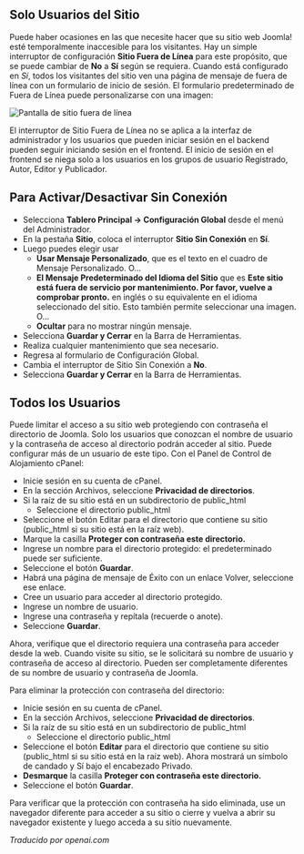 <!-- Filename: J4.x:Site_Offline / Display title: Sitio Fuera de Línea  -->

## Solo Usuarios del Sitio

Puede haber ocasiones en las que necesite hacer que su sitio web Joomla!
esté temporalmente inaccesible para los visitantes. Hay un simple interruptor de configuración **Sitio Fuera de Línea** para este propósito, que se puede cambiar de **No** a **Sí** según se requiera. Cuando está configurado en *Sí*, todos los visitantes del sitio ven una página de mensaje de fuera de línea con un formulario de inicio de sesión. El formulario predeterminado de Fuera de Línea puede personalizarse con una imagen:

![Pantalla de sitio fuera de línea](../../../en/images/configuration/site-offline.png)

El interruptor de Sitio Fuera de Línea no se aplica a la interfaz de administrador y los usuarios que pueden iniciar sesión en el backend pueden seguir iniciando sesión en el frontend. El inicio de sesión en el frontend se niega solo a los usuarios en los grupos de usuario Registrado, Autor, Editor y Publicador.

## Para Activar/Desactivar Sin Conexión

- Selecciona **Tablero Principal → Configuración Global** desde el menú del Administrador.
- En la pestaña **Sitio**, coloca el interruptor **Sitio Sin Conexión** en **Sí**.
- Luego puedes elegir usar
  - **Usar Mensaje Personalizado**, que es el texto en el cuadro de Mensaje Personalizado. O...
  - **El Mensaje Predeterminado del Idioma del Sitio** que es **Este sitio está 
    fuera de servicio por mantenimiento. Por favor, vuelve a comprobar pronto.** 
    en inglés o su equivalente en el idioma seleccionado del sitio. Esto también
    permite seleccionar una imagen. O...
  - **Ocultar** para no mostrar ningún mensaje.
- Selecciona **Guardar y Cerrar** en la Barra de Herramientas.
- Realiza cualquier mantenimiento que sea necesario.
- Regresa al formulario de Configuración Global.
- Cambia el interruptor de Sitio Sin Conexión a **No**.
- Selecciona **Guardar y Cerrar** en la Barra de Herramientas.

## Todos los Usuarios

Puede limitar el acceso a su sitio web protegiendo con contraseña el directorio de Joomla. Solo los usuarios que conozcan el nombre de usuario y la contraseña de acceso al directorio podrán acceder al sitio. Puede configurar más de un usuario de este tipo. Con el Panel de Control de Alojamiento cPanel:

- Inicie sesión en su cuenta de cPanel.
- En la sección Archivos, seleccione **Privacidad de directorios**.
- Si la raíz de su sitio está en un subdirectorio de public_html
  - Seleccione el directorio public_html
- Seleccione el botón Editar para el directorio que contiene su sitio (public_html si su sitio está en la raíz web).
- Marque la casilla **Proteger con contraseña este directorio.**
- Ingrese un nombre para el directorio protegido: el predeterminado puede ser suficiente.
- Seleccione el botón **Guardar**.
- Habrá una página de mensaje de Éxito con un enlace Volver, seleccione ese enlace.
- Cree un usuario para acceder al directorio protegido.
- Ingrese un nombre de usuario.
- Ingrese una contraseña y repítala (recuerde o anote).
- Seleccione **Guardar**.

Ahora, verifique que el directorio requiera una contraseña para acceder desde la web. Cuando visite su sitio, se le solicitará su nombre de usuario y contraseña de acceso al directorio. Pueden ser completamente diferentes de su nombre de usuario y contraseña de Joomla.

Para eliminar la protección con contraseña del directorio:

- Inicie sesión en su cuenta de cPanel.
- En la sección Archivos, seleccione **Privacidad de directorios**.
- Si la raíz de su sitio está en un subdirectorio de public_html
  - Seleccione el directorio public_html
- Seleccione el botón **Editar** para el directorio que contiene su sitio (public_html si su sitio está en la raíz web). Ahora mostrará un símbolo de candado y Sí bajo el encabezado Privado.
- **Desmarque** la casilla **Proteger con contraseña este directorio.**
- Seleccione el botón **Guardar**.

Para verificar que la protección con contraseña ha sido eliminada, use un navegador diferente para acceder a su sitio o cierre y vuelva a abrir su navegador existente y luego acceda a su sitio nuevamente.

*Traducido por openai.com*

